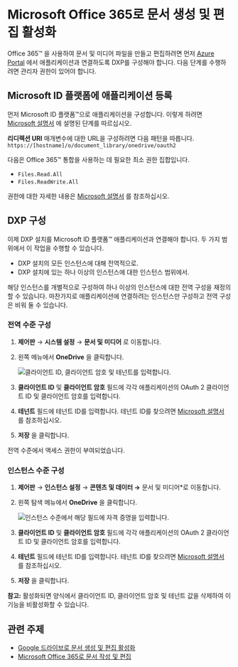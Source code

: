 # Microsoft Office 365로 문서 생성 및 편집 활성화

Office 365&trade; 을 사용하여 문서 및 미디어 파일을 만들고 편집하려면 먼저 [Azure Portal](https://portal.azure.com) 에서 애플리케이션과 연결하도록 DXP를 구성해야 합니다. 다음 단계를 수행하려면 관리자 권한이 있어야 합니다.

## Microsoft ID 플랫폼에 애플리케이션 등록

먼저 Microsoft ID 플랫폼&trade;으로 애플리케이션을 구성합니다. 이렇게 하려면 [Microsoft 설명서](https://docs.microsoft.com/en-gb/graph/auth-register-app-v2) 에 설명된 단계를 따르십시오.

**리디렉션 URI** 매개변수에 대한 URL을 구성하려면 다음 패턴을 따릅니다. `https://[hostname]/o/document_library/onedrive/oauth2`

다음은 Office 365&trade; 통합을 사용하는 데 필요한 최소 권한 집합입니다.

* `Files.Read.All`
* `Files.ReadWrite.All`

권한에 대한 자세한 내용은 [Microsoft 설명서](https://docs.microsoft.com/graph/permissions-reference) 를 참조하십시오.

## DXP 구성

이제 DXP 설치를 Microsoft ID 플랫폼&trade; 애플리케이션과 연결해야 합니다. 두 가지 범위에서 이 작업을 수행할 수 있습니다.

* DXP 설치의 모든 인스턴스에 대해 전역적으로.
* DXP 설치에 있는 하나 이상의 인스턴스에 대한 인스턴스 범위에서.

해당 인스턴스를 개별적으로 구성하여 하나 이상의 인스턴스에 대한 전역 구성을 재정의할 수 있습니다. 마찬가지로 애플리케이션에 연결하려는 인스턴스만 구성하고 전역 구성은 비워 둘 수 있습니다.

### 전역 수준 구성

1. **제어판** &rarr; **시스템 설정** &rarr; **문서 및 미디어** 로 이동합니다.

1. 왼쪽 메뉴에서 **OneDrive** 을 클릭합니다.

    ![클라이언트 ID, 클라이언트 암호 및 테넌트를 입력합니다.](./enabling-document-creation-and-editing-with-microsoft-office-365/images/01.png)

1. **클라이언트 ID** 및 **클라이언트 암호** 필드에 각각 애플리케이션의 OAuth 2 클라이언트 ID 및 클라이언트 암호를 입력합니다.
1. **테넌트** 필드에 테넌트 ID를 입력합니다. 테넌트 ID를 찾으려면 [Microsoft 설명서](https://docs.microsoft.com/onedrive/find-your-office-365-tenant-id) 를 참조하십시오.
1. **저장** 을 클릭합니다.

전역 수준에서 액세스 권한이 부여되었습니다.

### 인스턴스 수준 구성

1. **제어판** &rarr; **인스턴스 설정** &rarr; **콘텐츠 및 데이터 &rarr;** 문서 및 미디어*로 이동합니다.

1. 왼쪽 탐색 메뉴에서 **OneDrive** 을 클릭합니다.

    ![인스턴스 수준에서 해당 필드에 자격 증명을 입력합니다.](./enabling-document-creation-and-editing-with-microsoft-office-365/images/02.png)

1. **클라이언트 ID** 및 **클라이언트 암호** 필드에 각각 애플리케이션의 OAuth 2 클라이언트 ID 및 클라이언트 암호를 입력합니다.
1. **테넌트** 필드에 테넌트 ID를 입력합니다. 테넌트 ID를 찾으려면 [Microsoft 설명서](https://docs.microsoft.com/onedrive/find-your-office-365-tenant-id) 를 참조하십시오.
1. **저장** 을 클릭합니다.

 **참고:** 활성화되면 양식에서 클라이언트 ID, 클라이언트 암호 및 테넌트 값을 삭제하여 이 기능을 비활성화할 수 있습니다.

## 관련 주제

* [Google 드라이브로 문서 생성 및 편집 활성화](./google-drive-integration/enabling-document-creation-and-editing-with-google-drive.md)
* [Microsoft Office 365로 문서 작성 및 편집](../uploading-and-managing/creating-documents/creating-and-editing-documents-with-microsoft-office-365.md)
